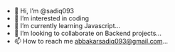 - 👋 Hi, I’m @sadiq093
- 👀 I’m interested in coding
- 🌱 I’m currently learning Javascript...
- 💞️ I’m looking to collaborate on Backend projects...
- 📫 How to reach me abbakarsadiq093@gmail.com...

<!---
sadiq093/sadiq093 is a ✨ special ✨ repository because its `README.md` (this file) appears on your GitHub profile.
You can click the Preview link to take a look at your changes.
--->
